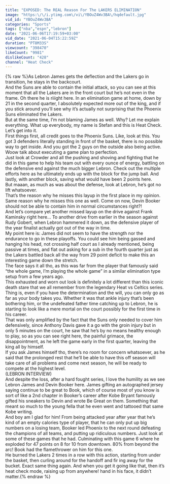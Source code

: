 ```yaml
---
title: "EXPOSED: The REAL Reason For The LAKERS ELIMINATION"
image: "https:\/\/i.ytimg.com\/vi\/YBOuZ4Wv3BA\/hqdefault.jpg"
vid_id: "YBOuZ4Wv3BA"
categories: "Sports"
tags: ["nba","espn","lebron"]
date: "2021-06-06T17:19:59+03:00"
vid_date: "2021-06-04T15:22:59Z"
duration: "PT8M33S"
viewcount: "398470"
likeCount: "9981"
dislikeCount: "428"
channel: "Heat Check"
---
```

{% raw %}As Lebron James gets the deflection and the Lakers go in transition, he stays in the backcourt.<br />And the Suns are able to contain the initial attack, so you can see at this moment that all the Lakers are in the front court but he’s not even in the frame. Oh there he is riiight here. In an elimination game at home, down by 21 in the second quarter, I absolutely expected more out of the king, and if you stick around you’ll see why it’s actually not surprising that the Phoenix Suns eliminated the Lakers.<br />But at the same time, I’m not blaming James as well. Why? Let me explain everything. What up everybody, my name is Stefan and this is Heat Check. Let’s get into it.<br />First things first, all credit goes to the Phoenix Suns. Like, look at this. You got 3 defenders literally standing in front of the basket, there is no possible way to get inside. And you got the 2 guys on the outside also being active. Woow talk about executing a game plan to perfection.<br />Just look at Crowder and all the pushing and shoving and fighting that he did in this game to help his team out with every ounce of energy, battling on the defensive end against the much bigger Lebron. Check out the multiple efforts here as he ultimately ends up with the block for the jump ball. And lastly, with another block, saving what would have been 2 points here.<br />But maaan, as much as was about the defense, look at Lebron, he’s got no lift whatsoever.<br />That’s the reason why he misses this layup in the first place in my opinion.<br />Same reason why he misses this one as well. Come on now, Devin Booker should not be able to contain him in normal circumstances right?!<br />And let’s compare yet another missed layup on the drive against Frank Kaminsky right here… To another drive from earlier in the season against Rudy Gobert, when Lebron hammered it down, as the defensive player of the year finalist actually got out of the way in time.<br />My point here is: James did not seem to have the strength nor the endurance to go in these playoffs. You could see him being gassed and hanging his head, not crossing half court as I already mentioned, being passive at times, and flat out asking for a sub in the fourth quarter just as the Lakers battled back all the way from 29 point deficit to make this an interesting game down the stretch. <br />The face says it all tho, as this was far from the player that famously said “the whole game, I’m playing the whole game” in a similar elimination type setup from a few years ago.<br />This exhausted and worn out look is definitely a lot different than this iconic death stare that we all remember from the legendary Heat vs Celtics series.<br />Thing is, even if you have the determination and the will, you can only go as far as your body takes you. Whether it was that ankle injury that’s been bothering him, or the undefeated father time catching up to Lebron, he is starting to look like a mere mortal on the court possibly for the first time in his career. <br />That was only amplified by the fact that the Suns only needed to cover him defensively, since Anthony Davis gave it a go with the groin injury but in only 5 minutes on the court, he saw that he’s by no means healthy enough to play, so as you can see right here, the painful grimace, the disappointment, as he left the game early in the first quarter, leaving the king all by himself. <br />If you ask James himself tho, there’s no room for concern whatsoever, as he said that the prolonged rest that he’ll be able to have this off season will take care of all problems and come next season, he will be ready to compete at the highest level.<br />(LEBRON INTERVIEW)<br />And despite the loss, after a hard fought series, I love the humility as we see Lebron James and Devin Booker here. James gifting an autographed jersey saying continue to be great to Book, which of course most of you know is sort of like a 2nd chapter in Booker’s career after Kobe Bryant famously gifted his sneakers to Devin and wrote Be Great on them. Something that meant so much to the young fella that he even went and tattooed that same Kobe writing.<br />And boy am I glad for him! From being attacked year after year that he’s kind of an empty calories type of player, that he can only put up big numbers on a losing team, Booker led Phoenix to the next round defeating the champions of all teams, and putting up ridiculous numbers. Just look at some of these games that he had. Culminating with this game 6 where he exploded for 47 points on 8 for 10 from downtown. 80% from beyond the arc! Book had the flamethrower on him for this one.<br />He burned the Lakers 2 times in a row with this action, starting from under the basket, then curling around for the handoff and fir ing away for the bucket. Exact same thing again. And when you get it going like that, then it’s heat check mode, raising up from anywhere! hand in his face, it didn’t matter.{% endraw %}
